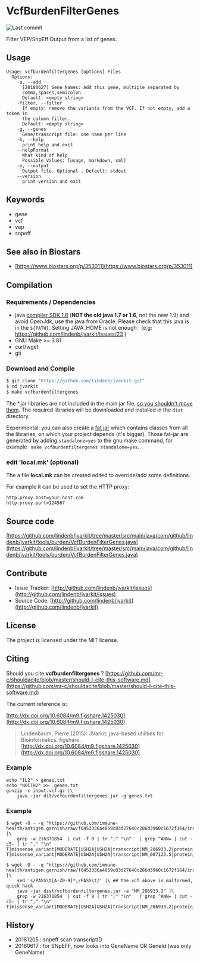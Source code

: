 # VcfBurdenFilterGenes

![Last commit](https://img.shields.io/github/last-commit/lindenb/jvarkit.png)

Filter VEP/SnpEff Output from a list of genes.


## Usage

```
Usage: vcfburdenfiltergenes [options] Files
  Options:
    -a, --add
      [20180627] Gene Names: Add this gene, multiple separated by 
      comma,spaces,semicolon 
      Default: <empty string>
    -filter, --filter
      If empty: remove the variants from the VCF. If not empty, add a token in 
      the column filter.
      Default: <empty string>
    -g, --genes
      Gene/transcript file: one name per line
    -h, --help
      print help and exit
    --helpFormat
      What kind of help
      Possible Values: [usage, markdown, xml]
    -o, --output
      Output file. Optional . Default: stdout
    --version
      print version and exit

```


## Keywords

 * gene
 * vcf
 * vep
 * snpeff



## See also in Biostars

 * [https://www.biostars.org/p/353011](https://www.biostars.org/p/353011)


## Compilation

### Requirements / Dependencies

* java [compiler SDK 1.8](http://www.oracle.com/technetwork/java/index.html) (**NOT the old java 1.7 or 1.6**, not the new 1.9) and avoid OpenJdk, use the java from Oracle. Please check that this java is in the `${PATH}`. Setting JAVA_HOME is not enough : (e.g: https://github.com/lindenb/jvarkit/issues/23 )
* GNU Make >= 3.81
* curl/wget
* git


### Download and Compile

```bash
$ git clone "https://github.com/lindenb/jvarkit.git"
$ cd jvarkit
$ make vcfburdenfiltergenes
```

The *.jar libraries are not included in the main jar file, [so you shouldn't move them](https://github.com/lindenb/jvarkit/issues/15#issuecomment-140099011 ).
The required libraries will be downloaded and installed in the `dist` directory.

Experimental: you can also create a [fat jar](https://stackoverflow.com/questions/19150811/) which contains classes from all the libraries, on which your project depends (it's bigger). Those fat-jar are generated by adding `standalone=yes` to the gnu make command, for example ` make vcfburdenfiltergenes standalone=yes`.

### edit 'local.mk' (optional)

The a file **local.mk** can be created edited to override/add some definitions.

For example it can be used to set the HTTP proxy:

```
http.proxy.host=your.host.com
http.proxy.port=124567
```
## Source code 

[https://github.com/lindenb/jvarkit/tree/master/src/main/java/com/github/lindenb/jvarkit/tools/burden/VcfBurdenFilterGenes.java](https://github.com/lindenb/jvarkit/tree/master/src/main/java/com/github/lindenb/jvarkit/tools/burden/VcfBurdenFilterGenes.java)


## Contribute

- Issue Tracker: [http://github.com/lindenb/jvarkit/issues](http://github.com/lindenb/jvarkit/issues)
- Source Code: [http://github.com/lindenb/jvarkit](http://github.com/lindenb/jvarkit)

## License

The project is licensed under the MIT license.

## Citing

Should you cite **vcfburdenfiltergenes** ? [https://github.com/mr-c/shouldacite/blob/master/should-I-cite-this-software.md](https://github.com/mr-c/shouldacite/blob/master/should-I-cite-this-software.md)

The current reference is:

[http://dx.doi.org/10.6084/m9.figshare.1425030](http://dx.doi.org/10.6084/m9.figshare.1425030)

> Lindenbaum, Pierre (2015): JVarkit: java-based utilities for Bioinformatics. figshare.
> [http://dx.doi.org/10.6084/m9.figshare.1425030](http://dx.doi.org/10.6084/m9.figshare.1425030)


### Example

```
echo "IL2" > genes.txt
echo "NOCTH2" >>  genes.txt
gunzip -c input.vcf.gz |\
	java -jar dit/vcfburdenfiltergenes.jar -g genes.txt
```

### Example

```
$ wget -O - -q "https://github.com/immune-health/antigen.garnish/raw/f0453336a4859c83d27640c286d3960c1672f164/inst/extdata/testdata/antigen.garnish_hg19anno_example.vcf"  |\
	grep -w 216371854  | cut -f 8 | tr ";" "\n"   | grep ^ANN= | cut -c5- | tr "," "\n"
T|missense_variant|MODERATE|USH2A|USH2A|transcript|NM_206933.2|protein_coding|18/72|c.3884G>A|p.Arg1295Gln|4271/18883|3884/15609|1295/5202||
T|missense_variant|MODERATE|USH2A|USH2A|transcript|NM_007123.5|protein_coding|18/21|c.3884G>A|p.Arg1295Gln|4271/6316|3884/4641|1295/1546||
```

```
$ wget -O - -q "https://github.com/immune-health/antigen.garnish/raw/f0453336a4859c83d27640c286d3960c1672f164/inst/extdata/testdata/antigen.garnish_hg19anno_example.vcf"  |\
	sed 's/PASS\t[A-Z0-9]*;/PASS\t/' |\ ## the vcf above is malformed, quick hack
	java -jar dist/vcfburdenfiltergenes.jar -a "NM_206933.2" |\
	grep -w 216371854  | cut -f 8 | tr ";" "\n"   | grep ^ANN= | cut -c5- | tr "," "\n"
T|missense_variant|MODERATE|USH2A|USH2A|transcript|NM_206933.2|protein_coding|18/72|c.3884G>A|p.Arg1295Gln|4271/18883|3884/15609|1295/5202||
```



## History

  * 20181205 : snpeff scan transcriptID
  * 20180617 : for SNpEFF, now looks into GeneName OR GeneId (was only GeneName)


